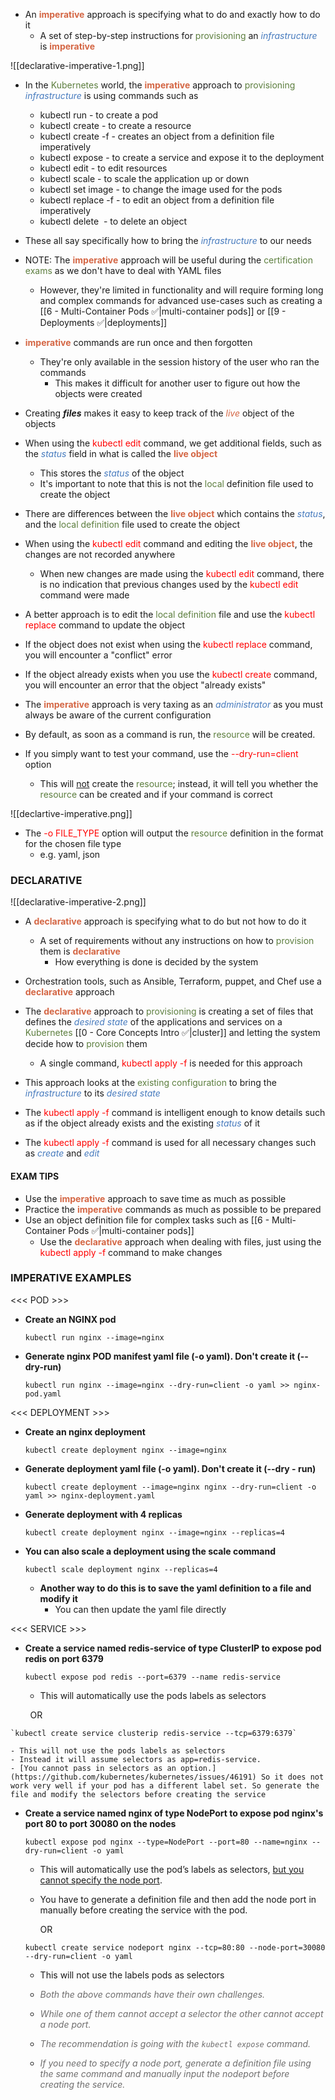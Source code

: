 - An <b><span style="color:#d46644">imperative</span></b> approach is specifying what to do and exactly how to do it
	- A set of step-by-step instructions for <span style="color:#5c7e3e">provisioning</span> an <i><span style="color:#477bbe">infrastructure</span></i> is <b><span style="color:#d46644">imperative</span></b>

![[declarative-imperative-1.png]]

- In the <span style="color:#5c7e3e">Kubernetes</span> world, the <b><span style="color:#d46644">imperative</span></b> approach to <span style="color:#5c7e3e">provisioning</span> <i><span style="color:#477bbe">infrastructure</span></i> is using commands such as
	- kubectl run - to create a pod
	- kubectl create - to create a resource
	- kubectl create -f - creates an object from a definition file imperatively
	- kubectl expose - to create a service and expose it to the deployment
	- kubectl edit - to edit resources
	- kubectl scale - to scale the application up or down
	- kubectl set image - to change the image used for the pods
	- kubectl replace -f - to edit an object from a definition file imperatively
	- kubectl delete  - to delete an object
- These all say specifically how to bring the <i><span style="color:#477bbe">infrastructure</span></i> to our needs

- NOTE: The <b><span style="color:#d46644">imperative</span></b> approach will be useful during the <span style="color:#5c7e3e">certification exams</span> as we don't have to deal with YAML files
	- However, they're limited in functionality and will require forming long and complex commands for advanced use-cases such as creating a [[6 - Multi-Container Pods ✅|multi-container pods]] or [[9 - Deployments ✅|deployments]]

- <b><span style="color:#d46644">imperative</span></b> commands are run once and then forgotten
	- They're only available in the session history of the user who ran the commands
		- This makes it difficult for another user to figure out how the objects were created

- Creating ***files*** makes it easy to keep track of the <i><span style="color:#d46644">live</span></i> object of the objects

- When using the <span style="color:red">kubectl edit</span> command, we get additional fields, such as the <i><span style="color:#477bbe">status</span></i> field in what is called the <b><span style="color:#d46644">live object</span></b>
	- This stores the <i><span style="color:#477bbe">status</span></i> of the object
	- It's important to note that this is not the <span style="color:#5c7e3e">local</span> definition file used to create the object

- There are differences between the <b><span style="color:#d46644">live object</span></b> which contains the <i><span style="color:#477bbe">status</span></i>, and the <span style="color:#5c7e3e">local definition</span> file used to create the object

- When using the <span style="color:red">kubectl edit</span> command and editing the <b><span style="color:#d46644">live object</span></b>, the changes are not recorded anywhere
	- When new changes are made using the <span style="color:red">kubectl edit</span> command, there is no indication that previous changes used by the <span style="color:red">kubectl edit</span> command were made

- A better approach is to edit the <span style="color:#5c7e3e">local definition</span> file and use the <span style="color:red">kubectl replace</span> command to update the object

- If the object does not exist when using the <span style="color:red">kubectl replace</span> command, you will encounter a "conflict" error

- If the object already exists when you use the <span style="color:red">kubectl create</span> command, you will encounter an error that the object "already exists"

- The <b><span style="color:#d46644">imperative</span></b> approach is very taxing as an <i><span style="color:#477bbe">administrator</span></i> as you must always be aware of the current configuration

- By default, as soon as a command is run, the <span style="color:#5c7e3e">resource</span> will be created.
- If you simply want to test your command, use the <span style="color:red">--dry-run=client</span> option

	- This will <u>not</u> create the <span style="color:#5c7e3e">resource</span>; instead, it will tell you whether the <span style="color:#5c7e3e">resource</span> can be created and if your command is correct

![[declartive-imperative.png]]

- The <span style="color:red">-o FILE_TYPE</span> option will output the <span style="color:#5c7e3e">resource</span> definition in the format for the chosen file type
	- e.g. yaml, json

### DECLARATIVE

![[declarative-imperative-2.png]]

- A <b><span style="color:#d46644">declarative</span></b> approach is specifying what to do but not how to do it
	- A set of requirements without any instructions on how to <span style="color:#5c7e3e">provision</span> them is <b><span style="color:#d46644">declarative</span></b>
		- How everything is done is decided by the system

- Orchestration tools, such as Ansible, Terraform, puppet, and Chef use a <b><span style="color:#d46644">declarative</span></b> approach

- The <b><span style="color:#d46644">declarative</span></b> approach to <span style="color:#5c7e3e">provisioning</span> is creating a set of files that defines the <i><span style="color:#477bbe">desired state</span></i> of the applications and services on a <span style="color:#5c7e3e">Kubernetes</span> [[0 - Core Concepts Intro ✅|cluster]] and letting the system decide how to <span style="color:#5c7e3e">provision</span> them
	- A single command, <span style="color:red">kubectl apply -f</span> is needed for this approach
- This approach looks at the <span style="color:#5c7e3e">existing configuration</span> to bring the <i><span style="color:#477bbe">infrastructure</span></i> to its <i><span style="color:#477bbe">desired state</span></i>

- The <span style="color:red">kubectl apply -f</span> command is intelligent enough to know details such as if the object already exists and the existing <i><span style="color:#477bbe">status</span></i> of it

- The <span style="color:red">kubectl apply -f</span> command is used for all necessary changes such as <i><span style="color:#477bbe">create</span></i> and <i><span style="color:#477bbe">edit</span></i>

#### EXAM TIPS

- Use the <b><span style="color:#d46644">imperative</span></b> approach to save time as much as possible
- Practice the <b><span style="color:#d46644">imperative</span></b> commands as much as possible to be prepared
- Use an object definition file for complex tasks such as [[6 - Multi-Container Pods ✅|multi-container pods]]
	- Use the <b><span style="color:#d46644">declarative</span></b> approach when dealing with files, just using the <span style="color:red">kubectl apply -f</span> command to make changes

### IMPERATIVE EXAMPLES

\<\<\< POD \>\>\>

- **Create an NGINX pod**

	`kubectl run nginx --image=nginx`

- **Generate nginx POD manifest yaml file (-o yaml). Don't create it (--dry-run)**

	`kubectl run nginx --image=nginx --dry-run=client -o yaml >> nginx-pod.yaml`

\<\<\< DEPLOYMENT \>\>\>

- **Create an nginx deployment**

	`kubectl create deployment nginx --image=nginx`

- **Generate deployment yaml file (-o yaml). Don't create it (--dry - run)**

	`kubectl create deployment --image=nginx nginx --dry-run=client -o yaml >> nginx-deployment.yaml`

- **Generate deployment with 4 replicas**

	`kubectl create deployment nginx --image=nginx --replicas=4`

- **You can also scale a deployment using the scale command**

	`kubectl scale deployment nginx --replicas=4`

	- **Another way to do this is to save the yaml definition to a file and modify it**
		- You can then update the yaml file directly

\<\<\< SERVICE \>\>\>

- **Create a service named redis-service of type ClusterIP to expose pod redis on port 6379**

	`kubectl expose pod redis --port=6379 --name redis-service`

	- This will automatically use the pods labels as selectors

        OR

	`kubectl create service clusterip redis-service --tcp=6379:6379`

	- This will not use the pods labels as selectors
	- Instead it will assume selectors as app=redis-service. 
	- [You cannot pass in selectors as an option.](https://github.com/kubernetes/kubernetes/issues/46191) So it does not work very well if your pod has a different label set. So generate the file and modify the selectors before creating the service

- **Create a service named nginx of type NodePort to expose pod nginx's port 80 to port 30080 on the nodes**

	`kubectl expose pod nginx --type=NodePort --port=80 --name=nginx --dry-run=client -o yaml`

	- This will automatically use the pod’s labels as selectors, [but you cannot specify the node port](https://github.com/kubernetes/kubernetes/issues/25478).
	- You have to generate a definition file and then add the node port in manually before creating the service with the pod.

		OR

	`kubectl create service nodeport nginx --tcp=80:80 --node-port=30080 --dry-run=client -o yaml`

	- This will not use the labels pods as selectors

	- <span style="color:#6f6e6e"><i>Both the above commands have their own challenges.</i></span>
	- <span style="color:#6f6e6e"><i>While one of them cannot accept a selector the other cannot accept a node port.</i></span>
	- <span style="color:#6f6e6e"><i>The recommendation is going with the `kubectl expose` command.</i></span>
	- <span style="color:#6f6e6e"><i>If you need to specify a node port, generate a definition file using the same command and manually input the nodeport before creating the service.</i></span>
	